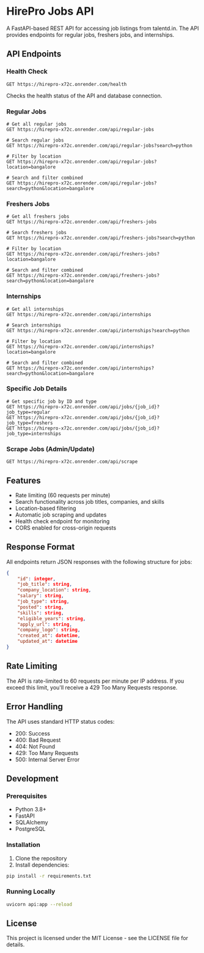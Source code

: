 # HirePro Jobs API

A FastAPI-based REST API for accessing job listings from talentd.in. The API provides endpoints for regular jobs, freshers jobs, and internships.

## API Endpoints

### Health Check
```
GET https://hirepro-x72c.onrender.com/health
```
Checks the health status of the API and database connection.

### Regular Jobs
```
# Get all regular jobs
GET https://hirepro-x72c.onrender.com/api/regular-jobs

# Search regular jobs
GET https://hirepro-x72c.onrender.com/api/regular-jobs?search=python

# Filter by location
GET https://hirepro-x72c.onrender.com/api/regular-jobs?location=bangalore

# Search and filter combined
GET https://hirepro-x72c.onrender.com/api/regular-jobs?search=python&location=bangalore
```

### Freshers Jobs
```
# Get all freshers jobs
GET https://hirepro-x72c.onrender.com/api/freshers-jobs

# Search freshers jobs
GET https://hirepro-x72c.onrender.com/api/freshers-jobs?search=python

# Filter by location
GET https://hirepro-x72c.onrender.com/api/freshers-jobs?location=bangalore

# Search and filter combined
GET https://hirepro-x72c.onrender.com/api/freshers-jobs?search=python&location=bangalore
```

### Internships
```
# Get all internships
GET https://hirepro-x72c.onrender.com/api/internships

# Search internships
GET https://hirepro-x72c.onrender.com/api/internships?search=python

# Filter by location
GET https://hirepro-x72c.onrender.com/api/internships?location=bangalore

# Search and filter combined
GET https://hirepro-x72c.onrender.com/api/internships?search=python&location=bangalore
```

### Specific Job Details
```
# Get specific job by ID and type
GET https://hirepro-x72c.onrender.com/api/jobs/{job_id}?job_type=regular
GET https://hirepro-x72c.onrender.com/api/jobs/{job_id}?job_type=freshers
GET https://hirepro-x72c.onrender.com/api/jobs/{job_id}?job_type=internships
```

### Scrape Jobs (Admin/Update)
```
GET https://hirepro-x72c.onrender.com/api/scrape
```

## Features

- Rate limiting (60 requests per minute)
- Search functionality across job titles, companies, and skills
- Location-based filtering
- Automatic job scraping and updates
- Health check endpoint for monitoring
- CORS enabled for cross-origin requests

## Response Format

All endpoints return JSON responses with the following structure for jobs:

```json
{
    "id": integer,
    "job_title": string,
    "company_location": string,
    "salary": string,
    "job_type": string,
    "posted": string,
    "skills": string,
    "eligible_years": string,
    "apply_url": string,
    "company_logo": string,
    "created_at": datetime,
    "updated_at": datetime
}
```

## Rate Limiting

The API is rate-limited to 60 requests per minute per IP address. If you exceed this limit, you'll receive a 429 Too Many Requests response.

## Error Handling

The API uses standard HTTP status codes:
- 200: Success
- 400: Bad Request
- 404: Not Found
- 429: Too Many Requests
- 500: Internal Server Error

## Development

### Prerequisites
- Python 3.8+
- FastAPI
- SQLAlchemy
- PostgreSQL

### Installation
1. Clone the repository
2. Install dependencies:
```bash
pip install -r requirements.txt
```

### Running Locally
```bash
uvicorn api:app --reload
```

## License

This project is licensed under the MIT License - see the LICENSE file for details. 